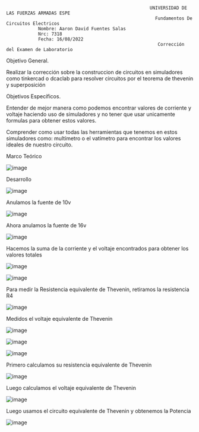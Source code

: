                                                           UNIVERSIDAD DE LAS FUERZAS ARMADAS ESPE
                                                            Fundamentos De Circuitos Electricos
                Nombre: Aaron David Fuentes Salas
                Nrc: 7318
                Fecha: 16/08/2022
                                                             Corrección del Examen de Laboratorio
                                                                                                                    
Objetivo General.

Realizar la corrección sobre la construccion de circuitos en simuladores como tinkercad o dcaclab para resolver circuitos por el teorema de thevenin y superposición

Objetivos Específicos.

Entender de mejor manera como podemos encontrar valores de corriente y voltaje haciendo uso de simuladores y no tener que usar unicamente formulas para obtener estos valores.

Comprender como usar todas las herramientas que tenemos en estos simuladores como: multímetro o el vatímetro para encontrar los valores ideales de nuestro circuito.

Marco Teórico

![image](https://user-images.githubusercontent.com/105386939/184754409-c7ccc640-b66c-4e12-b2da-ceee2afd7349.png)

Desarrollo

![image](https://user-images.githubusercontent.com/105386939/184756582-920511df-afd0-4748-b336-6b4f79bd9305.png)

Anulamos la fuente de 10v 

![image](https://user-images.githubusercontent.com/105386939/184757567-68d516d7-03b8-4f90-9ea7-fc362aff3d9d.png)

Ahora anulamos la fuente de 16v

![image](https://user-images.githubusercontent.com/105386939/184757654-8154d032-78dd-4b7f-b93e-24c3d46c569e.png)

Hacemos la suma de la corriente y el voltaje encontrados para obtener los valores totales

![image](https://user-images.githubusercontent.com/105386939/184758121-d7fe6814-05d8-4965-8cf1-cf42e554371d.png)


![image](https://user-images.githubusercontent.com/105386939/184758371-d9d1a2cb-7c50-4295-abfd-b846f8e18b1e.png)

Para medir la Resistencia equivalente de Thevenin, retiramos la resistencia R4

![image](https://user-images.githubusercontent.com/105386939/184759048-6fd18be6-dd9f-4704-8a4b-ca01ddf6a22a.png)

Medidos el voltaje equivalente de Thevenin

![image](https://user-images.githubusercontent.com/105386939/184767424-2561b502-05ac-46b3-838c-4ec14114c4b5.png)

![image](https://user-images.githubusercontent.com/105386939/184770392-fa72aa87-c5ca-4acf-b986-560da22bf603.png)

![image](https://user-images.githubusercontent.com/105386939/184773726-2d8a856f-f12f-4dcf-b4b8-6b521326974c.png)

Primero calculamos su resistencia equivalente de Thevenin

![image](https://user-images.githubusercontent.com/105386939/184778008-b6ffbcc5-69e6-46eb-9ce3-b1ce2cdc51e6.png)

Luego calculamos el voltaje equivalente de Thevenin

![image](https://user-images.githubusercontent.com/105386939/184779191-09847b8d-4140-4e70-9701-9f6e3d22bc67.png)

Luego usamos el circuito equivalente de Thevenin y obtenemos la Potencia

![image](https://user-images.githubusercontent.com/105386939/184779481-23d91b75-d641-417d-aad3-52440598c7f9.png)









